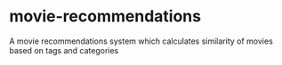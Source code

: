# movie-recommendations
A movie recommendations system which calculates similarity of movies based on tags and categories
